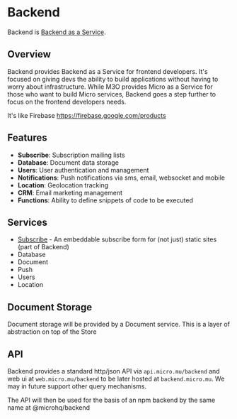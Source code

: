 # Backend

Backend is [Backend as a Service](https://www.cloudflare.com/learning/serverless/glossary/backend-as-a-service-baas/).

## Overview

Backend provides Backend as a Service for frontend developers. It's focused on giving devs the ability to build 
applications without having to worry about infrastructure. While M3O provides Micro as a Service for those 
who want to build Micro services, Backend goes a step further to focus on the frontend developers needs.

It's like Firebase https://firebase.google.com/products

## Features

- **Subscribe**: Subscription mailing lists
- **Database**: Document data storage
- **Users**: User authentication and management
- **Notifications**: Push notifications via sms, email, websocket and mobile
- **Location**: Geolocation tracking
- **CRM**: Email marketing management
- **Functions**: Ability to define snippets of code to be executed

## Services

- [Subscribe](subscribe.md) - An embeddable subscribe form for (not just) static sites (part of Backend) 
- Database
- Document
- Push
- Users
- Location

## Document Storage

Document storage will be provided by a Document service. This is a layer of abstraction on top of the Store

## API

Backend provides a standard http/json API via `api.micro.mu/backend` and web ui at `web.micro.mu/backend` to be 
later hosted at `backend.micro.mu`. We may in future support other query mechanisms.

The API will then be used for the basis of an npm backend by the same name at @microhq/backend
